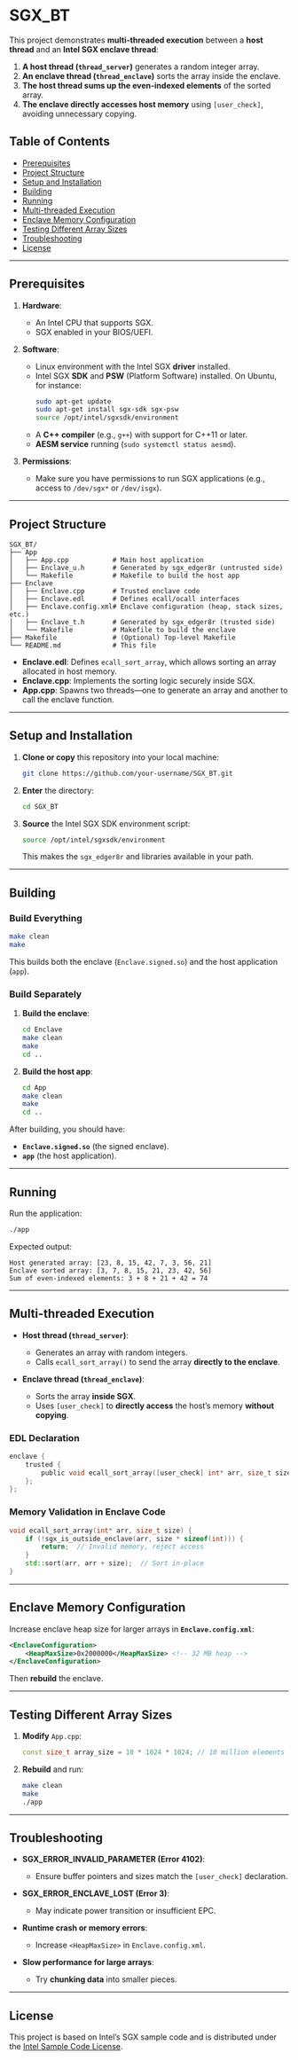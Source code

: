 # SGX_BT

This project demonstrates **multi-threaded execution** between a **host thread** and an **Intel SGX enclave thread**:
1. **A host thread (`thread_server`)** generates a random integer array.
2. **An enclave thread (`thread_enclave`)** sorts the array inside the enclave.
3. **The host thread sums up the even-indexed elements** of the sorted array.
4. **The enclave directly accesses host memory** using `[user_check]`, avoiding unnecessary copying.

## Table of Contents
- [Prerequisites](#prerequisites)
- [Project Structure](#project-structure)
- [Setup and Installation](#setup-and-installation)
- [Building](#building)
- [Running](#running)
- [Multi-threaded Execution](#multi-threaded-execution)
- [Enclave Memory Configuration](#enclave-memory-configuration)
- [Testing Different Array Sizes](#testing-different-array-sizes)
- [Troubleshooting](#troubleshooting)
- [License](#license)

---

## Prerequisites

1. **Hardware**:  
   - An Intel CPU that supports SGX.  
   - SGX enabled in your BIOS/UEFI.

2. **Software**:  
   - Linux environment with the Intel SGX **driver** installed.  
   - Intel SGX **SDK** and **PSW** (Platform Software) installed. On Ubuntu, for instance:  
     ```bash
     sudo apt-get update
     sudo apt-get install sgx-sdk sgx-psw
     source /opt/intel/sgxsdk/environment
     ```
   - A **C++ compiler** (e.g., `g++`) with support for C++11 or later.  
   - **AESM service** running (`sudo systemctl status aesmd`).

3. **Permissions**:  
   - Make sure you have permissions to run SGX applications (e.g., access to `/dev/sgx*` or `/dev/isgx`).

---

## Project Structure

```
SGX_BT/
├── App
│   ├── App.cpp           # Main host application
│   ├── Enclave_u.h       # Generated by sgx_edger8r (untrusted side)
│   └── Makefile          # Makefile to build the host app
├── Enclave
│   ├── Enclave.cpp       # Trusted enclave code
│   ├── Enclave.edl       # Defines ecall/ocall interfaces
│   ├── Enclave.config.xml# Enclave configuration (heap, stack sizes, etc.)
│   ├── Enclave_t.h       # Generated by sgx_edger8r (trusted side)
│   └── Makefile          # Makefile to build the enclave
├── Makefile              # (Optional) Top-level Makefile
└── README.md             # This file
```

- **Enclave.edl**: Defines `ecall_sort_array`, which allows sorting an array allocated in host memory.  
- **Enclave.cpp**: Implements the sorting logic securely inside SGX.  
- **App.cpp**: Spawns two threads—one to generate an array and another to call the enclave function.

---

## Setup and Installation

1. **Clone or copy** this repository into your local machine:
   ```bash
   git clone https://github.com/your-username/SGX_BT.git
   ```
2. **Enter** the directory:
   ```bash
   cd SGX_BT
   ```
3. **Source** the Intel SGX SDK environment script:
   ```bash
   source /opt/intel/sgxsdk/environment
   ```
   This makes the `sgx_edger8r` and libraries available in your path.

---

## Building

### **Build Everything**
```bash
make clean
make
```
This builds both the enclave (`Enclave.signed.so`) and the host application (`app`).

### **Build Separately**
1. **Build the enclave**:
   ```bash
   cd Enclave
   make clean
   make
   cd ..
   ```
2. **Build the host app**:
   ```bash
   cd App
   make clean
   make
   cd ..
   ```

After building, you should have:
- **`Enclave.signed.so`** (the signed enclave).
- **`app`** (the host application).

---

## Running

Run the application:
```bash
./app
```
Expected output:
```
Host generated array: [23, 8, 15, 42, 7, 3, 56, 21]
Enclave sorted array: [3, 7, 8, 15, 21, 23, 42, 56]
Sum of even-indexed elements: 3 + 8 + 21 + 42 = 74
```

---

## Multi-threaded Execution

- **Host thread (`thread_server`)**:
  - Generates an array with random integers.
  - Calls `ecall_sort_array()` to send the array **directly to the enclave**.

- **Enclave thread (`thread_enclave`)**:
  - Sorts the array **inside SGX**.
  - Uses `[user_check]` to **directly access** the host’s memory **without copying**.

### **EDL Declaration**
```c
enclave {
    trusted {
        public void ecall_sort_array([user_check] int* arr, size_t size);
    };
};
```

### **Memory Validation in Enclave Code**
```cpp
void ecall_sort_array(int* arr, size_t size) {
    if (!sgx_is_outside_enclave(arr, size * sizeof(int))) {
        return;  // Invalid memory, reject access
    }
    std::sort(arr, arr + size);  // Sort in-place
}
```

---

## Enclave Memory Configuration

Increase enclave heap size for larger arrays in **`Enclave.config.xml`**:
```xml
<EnclaveConfiguration>
    <HeapMaxSize>0x2000000</HeapMaxSize> <!-- 32 MB heap -->
</EnclaveConfiguration>
```
Then **rebuild** the enclave.

---

## Testing Different Array Sizes

1. **Modify** `App.cpp`:
   ```cpp
   const size_t array_size = 10 * 1024 * 1024; // 10 million elements
   ```
2. **Rebuild** and run:
   ```bash
   make clean
   make
   ./app
   ```

---

## Troubleshooting

- **SGX_ERROR_INVALID_PARAMETER (Error 4102)**:  
  - Ensure buffer pointers and sizes match the `[user_check]` declaration.
  
- **SGX_ERROR_ENCLAVE_LOST (Error 3)**:  
  - May indicate power transition or insufficient EPC.
  
- **Runtime crash or memory errors**:  
  - Increase `<HeapMaxSize>` in `Enclave.config.xml`.

- **Slow performance for large arrays**:  
  - Try **chunking data** into smaller pieces.

---

## License

This project is based on Intel’s SGX sample code and is distributed under the [Intel Sample Code License](https://software.intel.com/content/www/us/en/develop/articles/intel-sample-source-code-license-agreement.html).
